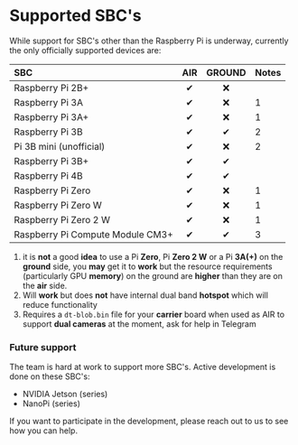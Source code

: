 # Supported SBC's

While support for SBC's other than the Raspberry Pi is underway, currently the only officially supported devices are:

| SBC | AIR | GROUND | Notes |
| :--- | :---: | :---: | :--- |
| Raspberry Pi 2B+ | ✔ | ❌ |  |
| Raspberry Pi 3A | ✔ | ❌ | 1 |
| Raspberry Pi 3A+ | ✔ | ❌ | 1 |
| Raspberry Pi 3B | ✔ | ✔ | 2 |
| Pi 3B mini (unofficial) | ✔ | ❌ | 2 |
| Raspberry Pi 3B+ | ✔ | ✔ |  |
| Raspberry Pi 4B | ✔ | ✔ |  |
| Raspberry Pi Zero | ✔ | ❌ | 1 |
| Raspberry Pi Zero W | ✔ | ❌ | 1 |
| Raspberry Pi Zero 2 W | ✔ | ❌ | 1 |
| Raspberry Pi Compute Module CM3+ | ✔ | ✔ | 3 |

1. it is **not** a good **idea** to use a Pi **Zero**, Pi **Zero 2 W**  or a Pi **3A\(+\)** on the **ground** side, you **may** get it to **work** but the resource requirements \(particularly GPU **memory**\) on the ground are **higher** than they are on the **air** side.
2. Will **work** but does **not** have internal dual band **hotspot** which will reduce functionality
3. Requires a `dt-blob.bin` file for your **carrier** board when used as AIR to support **dual cameras** at the moment, ask for help in Telegram

### Future support

The team is hard at work to support more SBC's. Active development is done on these SBC's:

* NVIDIA Jetson \(series\)
* NanoPi \(series\)

If you want to participate in the development, please reach out to us to see how you can help.

